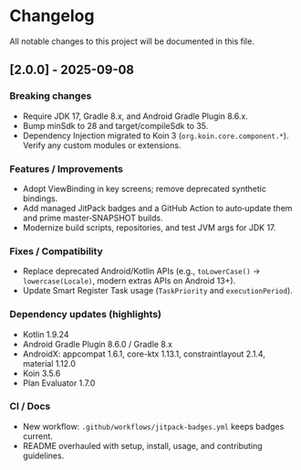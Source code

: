 # Changelog

All notable changes to this project will be documented in this file.

## [2.0.0] - 2025-09-08

### Breaking changes
- Require JDK 17, Gradle 8.x, and Android Gradle Plugin 8.6.x.
- Bump minSdk to 28 and target/compileSdk to 35.
- Dependency Injection migrated to Koin 3 (`org.koin.core.component.*`). Verify any custom modules or extensions.

### Features / Improvements
- Adopt ViewBinding in key screens; remove deprecated synthetic bindings.
- Add managed JitPack badges and a GitHub Action to auto‑update them and prime master‑SNAPSHOT builds.
- Modernize build scripts, repositories, and test JVM args for JDK 17.

### Fixes / Compatibility
- Replace deprecated Android/Kotlin APIs (e.g., `toLowerCase()` → `lowercase(Locale)`, modern extras APIs on Android 13+).
- Update Smart Register Task usage (`TaskPriority` and `executionPeriod`).

### Dependency updates (highlights)
- Kotlin 1.9.24
- Android Gradle Plugin 8.6.0 / Gradle 8.x
- AndroidX: appcompat 1.6.1, core-ktx 1.13.1, constraintlayout 2.1.4, material 1.12.0
- Koin 3.5.6
- Plan Evaluator 1.7.0

### CI / Docs
- New workflow: `.github/workflows/jitpack-badges.yml` keeps badges current.
- README overhauled with setup, install, usage, and contributing guidelines.
